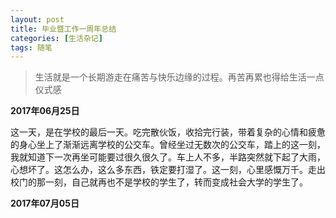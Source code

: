 ```yaml
---
layout: post
title: 毕业暨工作一周年总结
categories: [生活杂记]
tags: 随笔
---
```


> 生活就是一个长期游走在痛苦与快乐边缘的过程。再苦再累也得给生活一点仪式感

**2017年06月25日**

这一天，是在学校的最后一天。吃完散伙饭，收拾完行装，带着复杂的心情和疲惫的身心坐上了渐渐远离学校的公交车。曾经坐过无数次的公交车，踏上的这一刻，我就知道下一次再坐可能要过很久很久了。车上人不多，半路突然就下起了大雨，心想坏了。这怎么办，这么多东西，铁定要打湿了。这一刻，心里感慨万千。走出校门的那一刻，自己就再也不是学校的学生了，转而变成社会大学的学生了。

**2017年07月05日**
